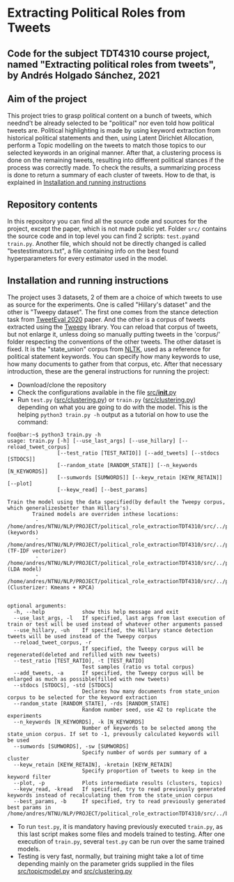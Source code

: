 # Extracting Political Roles from Tweets
Code for the subject TDT4310 course project, named "Extracting political roles from tweets", by Andrés Holgado Sánchez, 2021
--------
## Aim of the project
This project tries to grasp political content on a bunch of tweets, which neednd't be already selected to be "political" nor even told how political tweets are. Political highlighting is made by using keyword extraction from historical political statements and then, using Latent Dirichlet Allocation, perform a Topic modelling on the tweets to match those topics to our selected keywords in an original manner. After that, a clustering process is done on the remaining tweets, resulting into different political stances if the process was correctly made. To check the results, a summarizing process is done to return a summary of each cluster of tweets. How to de that, is explained in [Installation and running instructions](installation-and-running-instructions)
## Repository contents

In this repository you can find all the source code and sources for the project, except the paper, which is not made public yet.
Folder `src/` contains the source code and in top level you can find 2 scripts: `test.py`and `train.py`. Another file, which should not be directly changed is called "bestestimators.txt", a file containing info on the best found hyperparameters for every estimator used in the model.
## Installation and running instructions
The project uses 3 datasets, 2 of them are a choice of which tweets to use as source for the experiments. One is called "Hillary's dataset" and the other is "Tweepy dataset". The first one comes from the stance detection task from [TweetEval 2020](https://github.com/cardiffnlp/tweeteval) paper. And the other is a corpus of tweets extracted using the [Tweepy](https://www.tweepy.org/) library. You can reload that corpus of tweets, but not enlarge it, unless doing so manually putting tweets in the 'corpus/' folder respecting the conventions of the other tweets.
The other dataset is fixed. It is the "state_union" corpus from [NLTK](https://www.nltk.org/), used as a reference for political statement keywords. You can specify how many keywords to use, how many documents to gather from that corpus, etc.
After that necessary introduction, these are the general instructions for running the project:
- Download/clone the repository
- Check the configurations available in the file [src/__init__.py](https://github.com/andresh26-uam/political_role_extractionTDT4310/tree/main/src/__init__.py)
- Run `test.py` ([src/clustering.py](https://github.com/andresh26-uam/political_role_extractionTDT4310/tree/main/train.py)) or `train.py` ([src/clustering.py](https://github.com/andresh26-uam/political_role_extractionTDT4310/tree/main/test.py)) depending on what you are going to do with the model. This is the helping `python3 train.py -h` output as a tutorial on how to use the command:
```console
foo@bar:~$ python3 train.py -h
usage: train.py [-h] [--use_last_args] [--use_hillary] [--reload_tweet_corpus]
                [--test_ratio [TEST_RATIO]] [--add_tweets] [--stdocs [STDOCS]]
                [--random_state [RANDOM_STATE]] [--n_keywords [N_KEYWORDS]]
                [--sumwords [SUMWORDS]] [--keyw_retain [KEYW_RETAIN]] [--plot]
                [--keyw_read] [--best_params]

Train the model using the data specified(by default the Tweepy corpus, which generalizesbetter than Hillary's).
        Trained models are overriden inthese locations:
         - /home/andres/NTNU/NLP/PROJECT/political_role_extractionTDT4310/src/../pkl/keywords.pkl (keywords)
         - /home/andres/NTNU/NLP/PROJECT/political_role_extractionTDT4310/src/../pkl/trained_tfidf.pkl (TF-IDF vectorizer)
         - /home/andres/NTNU/NLP/PROJECT/political_role_extractionTDT4310/src/../pkl/trained_lda.pkl (LDA model)
         - /home/andres/NTNU/NLP/PROJECT/political_role_extractionTDT4310/src/../pkl/trained_clusterer.pkl (Clusterizer: Kmeans + KPCA)
         

optional arguments:
  -h, --help            show this help message and exit
  --use_last_args, -l   If specified, last args from last execution of train or test will be used instead of whatever other arguments passed
  --use_hillary, -uh    If specified, the Hillary stance detection tweets will be used instead of the Tweepy corpus
  --reload_tweet_corpus, -r
                        If specified, the Tweepy corpus will be regenerated(deleted and refilled with new tweets)
  --test_ratio [TEST_RATIO], -t [TEST_RATIO]
                        Test samples (ratio vs total corpus)
  --add_tweets, -a      If specified, the Tweepy corpus will be enlarged as much as possible(filled with new tweets)
  --stdocs [STDOCS], -std [STDOCS]
                        Declares how many documents from state_union corpus to be selected for the keyword extraction
  --random_state [RANDOM_STATE], -rds [RANDOM_STATE]
                        Random number seed, use 42 to replicate the experiments
  --n_keywords [N_KEYWORDS], -k [N_KEYWORDS]
                        Number of keywords to be selected among the state_union corpus. If set to -1, prevously calculated keywords will be used
  --sumwords [SUMWORDS], -sw [SUMWORDS]
                        Specify number of words per summary of a cluster
  --keyw_retain [KEYW_RETAIN], -kretain [KEYW_RETAIN]
                        Specify proportion of tweets to keep in the keyword filter
  --plot, -p            Plots intermediate results (clusters, topics)
  --keyw_read, -kread   If specified, try to read previously generated keywords instead of recalculating them from the state_union corpus
  --best_params, -b     If specified, try to read previously generated best params in /home/andres/NTNU/NLP/PROJECT/political_role_extractionTDT4310/src/../bestestimators.txt
```
- To run `test.py`, it is mandatory having previously executed `train.py`, as this last script makes some files and models trained to testing. After one execution of `train.py`, several `test.py` can be run over the same trained models. 
- Testing is very fast, normally, but training might take a lot of time depending mainly on the parameter grids supplied in the files [src/topicmodel.py](https://github.com/andresh26-uam/political_role_extractionTDT4310/tree/main/src/topicmodel.py) and [src/clustering.py](https://github.com/andresh26-uam/political_role_extractionTDT4310/tree/main/src/clustering.py)
